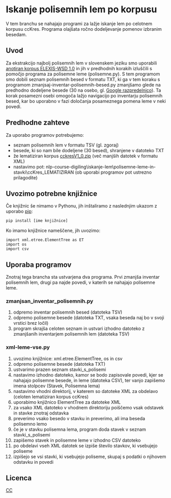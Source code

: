 # Iskanje polisemnih lem po korpusu
V tem branchu se nahajajo programi za lažje iskanje lem po celotnem korpusu ccKres. Programa olajšata ročno dodeljevanje pomenov izbranim besedam.

## Uvod
Za ekstrakcijo najbolj polisemnih lem v slovenskem jeziku smo uporabili [anotiran korpus ELEXIS-WSD 1.0](https://www.clarin.si/repository/xmlui/handle/11356/1674) in jih v predhodnih korakih izluščili s pomočjo programa za polisemne leme (polisemne.py). S tem programom smo dobili seznam polisemnih besed v formatu TXT, ki ga v tem koraku s programom zmanjsaj-inventar-polisemnih-besed.py zmanjšamo glede na predhodno dodeljene besede (30 na osebo, gl. [Google razpredelnico](https://docs.google.com/spreadsheets/d/1F0hoprEzzbHYJFxI0k7_1c-4_GlL_qnSmPxCgn-yDYk/edit)). Ta korak posamezni osebi omogoča lažjo navigacijo po inventarju polisemnih besed, kar bo uporabno v fazi določanja posameznega pomena leme v neki povedi. 

## Predhodne zahteve
Za uporabo programov potrebujemo:
- seznam polisemnih lem v formatu TSV (gl. zgoraj)
- besede, ki so nam bile dodeljene (30 besed), shranjene v datoteko TXT
- že lematiziran korpus [cckresV1_0.zip](https://www.clarin.si/repository/xmlui/handle/11356/1034) (več manjših datotek v formatu XML)
- nastavimo pot: nlp-course-digiling\iskanje-lem\polisemne-leme-in-stavki\ccKres_LEMATIZIRAN (ob uporabi programov pot ustrezno prilagodite)


## Uvozimo potrebne knjižnice
Če knjižnic še nimamo v Pythonu, jih inštaliramo z naslednjim ukazom z uporabo [pip](https://pip.pypa.io/en/stable/):
```bash
pip install [ime knjižnice]
```
Ko imamo knjižnice nameščene, jih uvozimo:
```
import xml.etree.ElementTree as ET
import os
import csv
```

## Uporaba programov
Znotraj tega brancha sta ustvarjena dva programa. Prvi zmanjša inventar polisemnih lem, drugi pa najde povedi, v katerih se nahajajo polisemne leme.

### zmanjsan_inventar_polisemnih.py
1. odpremo inventar polisemnih besed (datoteka TSV)
2. odpremo polisemne besede (datoteka TXT, vsaka beseda naj bo v svoji vrstici brez ločil)
3. program skrajša celoten seznam in ustvari izhodno datoteko z zmanjšanih inventarjem polisemnih lem (datoteka TSV)

### xml-leme-vse.py
1. uvozimo knjižnice: xml.etree.ElementTree, os in csv
2. odpremo polisemne besede (datoteka TXT)
3. ustvarimo prazen seznam stavki_s_polisemi
4. nastavimo izhodno datoteko, kamor se bodo zapisovale povedi, kjer se nahajajo polisemne besede, in leme (datoteka CSV), ter vanjo zapišemo imena stolpcev (Stavek, Polisemna lema)
5. nastavimo vhodni direktorij, v katerem so datoteke XML za obdelavo (celoten lematiziran korpus ccKres)
6. uporabimo knjižnico ElementTree za datoteke XML
7. za vsako XML datoteko v vhodnem direktoriju poiščemo vsak odstavek in stavke znotraj odstavka
8. preverimo vsako besedo v stavku in preverimo, ali ima beseda polisemno lemo
9. če je v stavku polisemna lema, program doda stavek v seznam stavki_s_polisemi
10. zapišemo stavek in polisemne leme v izhodno CSV datoteko
11. po obdelavi vseh XML datotek se izpiše število stavkov, ki vsebujejo poliseme
12. izpišejo se vsi stavki, ki vsebujejo poliseme, skupaj s podatki o njihovem odstavku in povedi


## Licenca
[CC](https://creativecommons.org/licenses/by-nc/4.0/)
